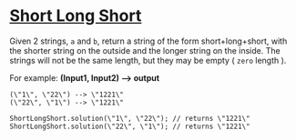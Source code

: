 # [Short Long Short](https://www.codewars.com/kata/short-long-short "https://www.codewars.com/kata/50654ddff44f800200000007")

Given 2 strings, `a` and `b`, return a string of the form short+long+short, with the shorter string on the outside
and the longer string on the inside. The strings will not be the same length, but they may be empty ( `zero` length ).

For example: **(Input1, Input2) --> output**

```
(\"1\", \"22\") --> \"1221\"
(\"22\", \"1\") --> \"1221\"
```

```
ShortLongShort.solution(\"1\", \"22\"); // returns \"1221\"
ShortLongShort.solution(\"22\", \"1\"); // returns \"1221\"
```
